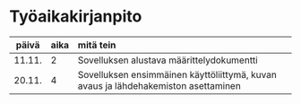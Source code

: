# Työaikakirjanpito #

| päivä | aika | mitä tein  |
| :----:|:-----| :-----|
| 11.11. | 2    | Sovelluksen alustava määrittelydokumentti |
| 20.11. | 4    | Sovelluksen ensimmäinen käyttöliittymä, kuvan avaus ja lähdehakemiston asettaminen |
